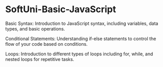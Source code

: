 # SoftUni-Basic-JavaScript
Basic Syntax: Introduction to JavaScript syntax, including variables, data types, and basic operations.

Conditional Statements: Understanding if-else statements to control the flow of your code based on conditions.

Loops: Introduction to different types of loops including for, while, and nested loops for repetitive tasks.
